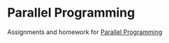 # Parallel Programming

Assignments and homework for [Parallel Programming](https://www.coursera.org/learn/parprog1)

